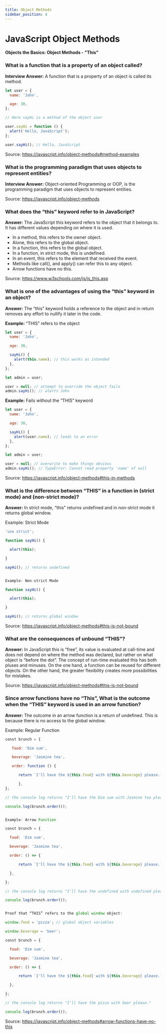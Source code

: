 ```yaml
---
title: Object Methods
sidebar_position: 4
---
```


# JavaScript Object Methods

**Objects the Basics: Object Methods - "This"**

<head>
  <title>Object Methods - JavaScript Interview Questions & Answers</title>
  <meta charSet="utf-8" />
</head>

### What is a function that is a property of an object called?

**Interview Answer:** A function that is a property of an object is called its method.

```js
let user = {
  name: 'John',

  age: 30,
};

// Here sayHi is a method of the object user

user.sayHi = function () {
  alert('Hello, JavaScript');
};

user.sayHi(); // Hello, JavaScript
```

Source: <https://javascript.info/object-methods#method-examples>

### What is the programming paradigm that uses objects to represent entities?

**Interview Answer:** Object-oriented Programming or OOP, is the programming paradigm that uses objects to represent entities.

Source: <https://javascript.info/object-methods>

### What does the “this” keyword refer to in JavaScript?

**Answer:** The JavaScript this keyword refers to the object that it belongs to. It has different values depending on where it is used.

- In a method, this refers to the owner object.
- Alone, this refers to the global object.
- In a function, this refers to the global object.
- In a function, in strict mode, this is undefined.
- In an event, this refers to the element that received the event.
- Methods like call(), and apply() can refer this to any object.
- Arrow functions have no this.

Source: <https://www.w3schools.com/js/js_this.asp>

### What is one of the advantages of using the “this” keyword in an object?

**Answer:** The “this” keyword holds a reference to the object and in return removes any effort to nullify it later in the code.

**Example:** “THIS” refers to the object

```js
let user = {
  name: 'John',

  age: 30,

  sayHi() {
    alert(this.name); // this works as intended
  },
};

let admin = user;

user = null; // attempt to override the object fails
admin.sayHi(); // alerts John
```

**Example:** Fails without the “THIS” keyword

```js
let user = {
  name: 'John',

  age: 30,

  sayHi() {
    alert(user.name); // leads to an error
  },
};

let admin = user;

user = null; // overwrite to make things obvious
admin.sayHi(); // TypeError: Cannot read property 'name' of null
```

Source: <https://javascript.info/object-methods#this-in-methods>

### What is the difference between “THIS” in a function in (strict mode) and (non-strict mode)?

**Answer:** In strict mode, “this” returns undefined and in non-strict mode it returns global window.

Example: Strict Mode

```js
'use strict';

function sayHi() {

  alert(this);

}

sayHi(); // returns undefined


Example: Non-strict Mode

function sayHi() {

  alert(this);

}

sayHi(); // returns global window
```

Source: <https://javascript.info/object-methods#this-is-not-bound>

### What are the consequences of unbound “THIS”?

**Answer:** In JavaScript this is “free”, its value is evaluated at call-time and does not depend on where the method was declared, but rather on what object is “before the dot”. The concept of run-time evaluated this has both pluses and minuses. On the one hand, a function can be reused for different objects. On the other hand, the greater flexibility creates more possibilities for mistakes.

Source: <https://javascript.info/object-methods#this-is-not-bound>

### Since arrow functions have no “This”, What is the outcome when the “THIS” keyword is used in an arrow function?

**Answer:** The outcome in an arrow function is a return of undefined. This is because there is no access to the global window.

Example: Regular Function

```js
const brunch = {

   food: 'Dim sum',

   beverage: 'Jasmine tea',

   order: function () {

      return `I'll have the ${this.food} with ${this.beverage} please.`;

      },
};

// the console log returns "I'll have the Dim sum with Jasmine tea please."

console.log(brunch.order());


Example: Arrow Function

const brunch = {

  food: 'Dim sum',

  beverage: 'Jasmine tea',

  order: () => {

      return `I'll have the ${this.food} with ${this.beverage} please.`;

  },

};

// the console log returns "I'll have the undefined with undefined please."

console.log(brunch.order());


Proof that “THIS” refers to the global window object:

window.food = 'pizza'; // global object variables

window.beverage = 'beer';

const brunch = {

  food: 'Dim sum',

  beverage: 'Jasmine tea',

  order: () => {

      return `I'll have the ${this.food} with ${this.beverage} please.`;

  },

};

// the console log returns "I'll have the pizza with beer please."

console.log(brunch.order());

```

Source: <https://javascript.info/object-methods#arrow-functions-have-no-this>
